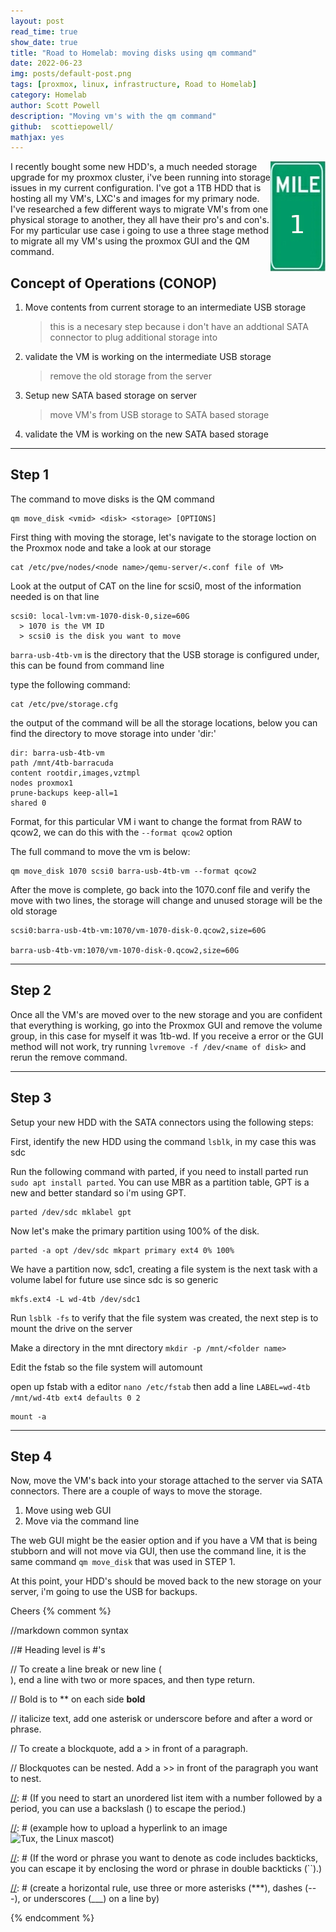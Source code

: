 ```yaml
---
layout: post
read_time: true
show_date: true
title: "Road to Homelab: moving disks using qm command"
date: 2022-06-23
img: posts/default-post.png
tags: [proxmox, linux, infrastructure, Road to Homelab]
category: Homelab
author: Scott Powell
description: "Moving vm's with the qm command"
github:  scottiepowell/
mathjax: yes
---
```

<img align="right" title="road to Homelab, marker 1" src='/assets/img/posts/mile/Mile_marker_1.png'>

I recently bought some new HDD's, a much needed storage upgrade for my proxmox cluster, i've been running into storage issues in my current configuration.  I've got a 1TB HDD that is hosting all my VM's, LXC's and images for my primary node.  I've researched a few different ways to migrate VM's from one physical storage to another, they all have their pro's and con's.  For my particular use case i going to use a three stage method to migrate all my VM's using the proxmox GUI and the QM command.

## Concept of Operations (CONOP)
1. Move contents from current storage to an intermediate USB storage
   > this is a necesary step because i don't have an addtional SATA connector to plug additional storage into 
2. validate the VM is working on the intermediate USB storage
   > remove the old storage from the server 
3. Setup new SATA based storage on server
   > move VM's from USB storage to SATA based storage
4. validate the VM is working on the new SATA based storage   

___

## Step 1

The command to move disks is the QM command

    qm move_disk <vmid> <disk> <storage> [OPTIONS]

First thing with moving the storage, let's navigate to the storage loction on the Proxmox node and take a look at our storage 

    cat /etc/pve/nodes/<node name>/qemu-server/<.conf file of VM>
      
Look at the output of CAT on the line for scsi0, most of the information needed is on that line
   
    scsi0: local-lvm:vm-1070-disk-0,size=60G
      > 1070 is the VM ID
      > scsi0 is the disk you want to move

`barra-usb-4tb-vm` is the directory that the USB storage is configured under, this can be found from command line

type the following command:

    cat /etc/pve/storage.cfg

the output of the command will be all the storage locations, below you can find the directory to move storage into under 'dir:'
   
    dir: barra-usb-4tb-vm
    path /mnt/4tb-barracuda
    content rootdir,images,vztmpl
    nodes proxmox1
    prune-backups keep-all=1
    shared 0
   
Format, for this particular VM i want to change the format from RAW to qcow2, we can do this with the `--format qcow2` option 
   
The full command to move the vm is below:
   
    qm move_disk 1070 scsi0 barra-usb-4tb-vm --format qcow2
   
After the move is complete, go back into the 1070.conf file and verify the move with two lines, the storage will change and unused storage will be the old storage

    scsi0:barra-usb-4tb-vm:1070/vm-1070-disk-0.qcow2,size=60G
   
    barra-usb-4tb-vm:1070/vm-1070-disk-0.qcow2,size=60G
___

## Step 2

Once all the VM's are moved over to the new storage and you are confident that everything is working, go into the Proxmox GUI and remove the volume group, in this case for myself it was 1tb-wd.  If you receive a error or the GUI method will not work, try running `lvremove -f /dev/<name of disk>` and rerun the remove command.

___

## Step 3

Setup your new HDD with the SATA connectors using the following steps:

First, identify the new HDD using the command `lsblk`, in my case this was sdc

Run the following command with parted, if you need to install parted run `sudo apt install parted`.  You can use MBR as a partition table, GPT is a new and better standard so i'm using GPT. 

    parted /dev/sdc mklabel gpt

Now let's make the primary partition using 100% of the disk.

    parted -a opt /dev/sdc mkpart primary ext4 0% 100%

We have a partition now, sdc1, creating a file system is the next task with a volume label for future use since sdc is so generic

    mkfs.ext4 -L wd-4tb /dev/sdc1

Run `lsblk -fs` to verify that the file system was created, the next step is to mount the drive on the server

Make a directory in the mnt directory `mkdir -p /mnt/<folder name>`

Edit the fstab so the file system will automount

open up fstab with a editor `nano /etc/fstab` then add a line `LABEL=wd-4tb /mnt/wd-4tb ext4 defaults 0 2`

    mount -a

___

## Step 4

Now, move the VM's back into your storage attached to the server via SATA connectors.  There are a couple of ways to move the storage.

1. Move using web GUI
2. Move via the command line

The web GUI might be the easier option and if you have a VM that is being stubborn and will not move via GUI, then use the command line, it is the same command `qm move_disk` that was used in STEP 1.

At this point, your HDD's should be moved back to the new storage on your server, i'm going to use the USB for backups.

Cheers
{% comment %}

   //markdown common syntax

   //# Heading level is #'s

   // To create a line break or new line (<br>), end a line with two or more spaces, and then type return.

   // Bold is to ** on each side **bold**

   // italicize text, add one asterisk or underscore before and after a word or phrase.

   // To create a blockquote, add a > in front of a paragraph.

   // Blockquotes can be nested. Add a >> in front of the paragraph you want to nest.

[//]: # (If you need to start an unordered list item with a number followed by a period, you can use a backslash (\) to escape the period.)

[//]: # (Code blocks are normally indented four spaces or one tab. When they’re in a list, indent them eight spaces or two tabs.)

[//]: # (example how to upload a hyperlink to an image ![Tux, the Linux mascot](/assets/images/tux.png))  

[//]: # (If the word or phrase you want to denote as code includes backticks, you can escape it by enclosing the word or phrase in double backticks (``).)

[//]: # (create a horizontal rule, use three or more asterisks (***), dashes (---), or underscores (___) on a line by)    

[//]: # (This is a method of using MD to make a comment)
  
{% endcomment %}

